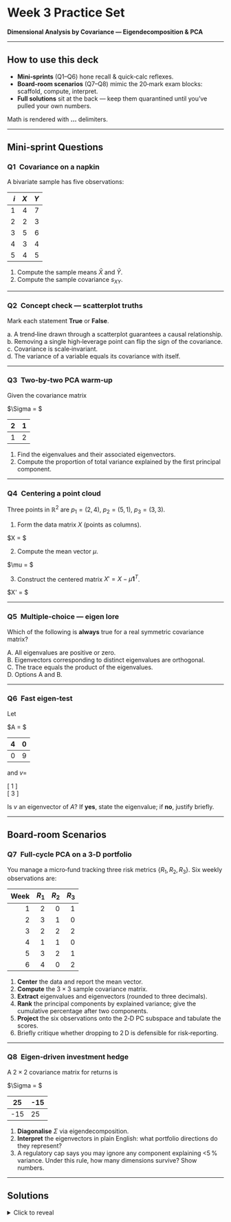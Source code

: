# Week&nbsp;3 Practice Set  
**Dimensional Analysis by Covariance — Eigendecomposition & PCA**

---

## How to use this deck
* **Mini‑sprints** (Q1–Q6) hone recall & quick‑calc reflexes.  
* **Board‑room scenarios** (Q7–Q8) mimic the 20‑mark exam blocks: scaffold, compute, interpret.  
* **Full solutions** sit at the back — keep them quarantined until you’ve pulled your own numbers.

Math is rendered with **$...$** delimiters.

---

## Mini‑sprint Questions

### Q1 Covariance on a napkin  
A bivariate sample has five observations:

| $i$ | $X$ | $Y$ |
|----:|----:|----:|
| 1 | 4 | 7 |
| 2 | 2 | 3 |
| 3 | 5 | 6 |
| 4 | 3 | 4 |
| 5 | 4 | 5 |

1. Compute the sample means $\bar X$ and $\bar Y$.  
2. Compute the sample covariance $s_{XY}$.

---

### Q2 Concept check — scatterplot truths  
Mark each statement **True** or **False**.

a. A trend‑line drawn through a scatterplot guarantees a causal relationship.  
b. Removing a single high‑leverage point can flip the sign of the covariance.  
c. Covariance is scale‑invariant.  
d. The variance of a variable equals its covariance with itself.

---

### Q3 Two‑by‑two PCA warm‑up  
Given the covariance matrix  

$\Sigma = $  

|2|1|
|--|--|
|1|2|

1. Find the eigenvalues and their associated eigenvectors.  
2. Compute the proportion of total variance explained by the first principal component.

---

### Q4 Centering a point cloud  
Three points in $\mathbb R^{2}$ are $p_1=(2,4)$, $p_2=(5,1)$, $p_3=(3,3)$.  

1. Form the data matrix $X$ (points as columns).  

$X = $  



2. Compute the mean vector $\mu$.  

$\mu = $  



3. Construct the centered matrix $X' = X-\mu \mathbf 1^{T}$.

$X' = $  



---

### Q5 Multiple‑choice — eigen lore  
Which of the following is **always** true for a real symmetric covariance matrix?  

A. All eigenvalues are positive or zero.  
B. Eigenvectors corresponding to distinct eigenvalues are orthogonal.  
C. The trace equals the product of the eigenvalues.  
D. Options A and B.

---

### Q6 Fast eigen‑test  
Let  

$A = $  

|4|0|
|--|--|
|0|9|

and $v =$

[ 1 ]      
[ 3 ]

Is $v$ an eigenvector of $A$? If **yes**, state the eigenvalue; if **no**, justify briefly.

---

## Board‑room Scenarios

### Q7 Full‑cycle PCA on a 3‑D portfolio  
You manage a micro‑fund tracking three risk metrics $\{R_1,R_2,R_3\}$. Six weekly observations are:

| Week | $R_1$ | $R_2$ | $R_3$ |
|-----:|------:|------:|------:|
| 1 | 2 | 0 | 1 |
| 2 | 3 | 1 | 0 |
| 3 | 2 | 2 | 2 |
| 4 | 1 | 1 | 0 |
| 5 | 3 | 2 | 1 |
| 6 | 4 | 0 | 2 |

1. **Center** the data and report the mean vector.  
2. **Compute** the $3\times3$ sample covariance matrix.  
3. **Extract** eigenvalues and eigenvectors (rounded to three decimals).  
4. **Rank** the principal components by explained variance; give the cumulative percentage after two components.  
5. **Project** the six observations onto the 2‑D PC subspace and tabulate the scores.  
6. Briefly critique whether dropping to 2 D is defensible for risk‑reporting.

---

### Q8 Eigen‑driven investment hedge  
A $2\times2$ covariance matrix for returns is  

$\Sigma = $  

|25|-15|
|--|--|
|-15|25|

1. **Diagonalise** $\Sigma$ via eigendecomposition.  
2. **Interpret** the eigenvectors in plain English: what portfolio directions do they represent?  
3. A regulatory cap says you may ignore any component explaining <5 % variance. Under this rule, how many dimensions survive? Show numbers.  

---

## **Solutions**

<details>
<summary>Click to reveal</summary>

### Q1 Solution  
1. $\bar X = \dfrac{4+2+5+3+4}{5}=3.6$,  $\bar Y = \dfrac{7+3+6+4+5}{5}=5.0$.  
2. $s_{XY}=\dfrac{1}{4}\sum(x_i-\bar X)(y_i-\bar Y)=1.65$.

---

### Q2 Solution  
a F b T c F d T  

---

### Q3 Solution  
Characteristic polynomial: $|\Sigma-\lambda I|=(2-\lambda)^2-1$.  
Eigenvalues: $\lambda_1=3$, $\lambda_2=1$.  

Eigenvectors: $v_1=\tfrac{1}{\sqrt2}[1,1]^T$, $v_2=\tfrac{1}{\sqrt2}[1,-1]^T$.  

Total variance $=4$ so PC1 explains $75\%$.

---

### Q4 Solution  

$X$ 

|2|5|3|
|--|--|--|
|4|1|3|


$\mu$ 

|3.33|
|--|
|2.67|



$X'$ 

|-1.33|1.67|-0.33|
|--|--|--|
|1.33|-1.67|0.33|

---

### Q5 Solution  
**D.** Real symmetric covariance matrices are positive‑semi‑definite and have orthogonal eigenvectors. Trace equals the **sum**, not product, of eigenvalues.

---

### Q6 Solution  
$Av\neq\lambda v$ for any scalar $\lambda$, so **no**, $v$ is not an eigenvector.

---

### Q7 Solution  

1. $\mu=[2.5,1.0,1.0]$.  

2. Covariance matrix  

|1.1|-0.2|0.4|
|--|--|--|
|-0.2|0.8|0.0|
|0.4|0.0|0.8|

3. Eigenvalues $\lambda=[1.422,0.800,0.478]$ and eigenvectors  

|-0.79|0.18|-0.59|
|--|--|--|
|0.18|0.98|0.07|
|0.59|0.07|-0.81|

> These can look different than yours. Look at my answer sheet to verify.
4. Cumulative variance after PC2: $82\%$.  

5. Scores:

| Week | PC1 | PC2 |
|-----:|----:|----:|
|1| -0.91|  0.20|
|2| -0.38| -0.65|
|3|  0.83| -0.06|
|4| -1.21|  0.04|
|5|  0.64|  0.63|
|6|  1.04| -0.16|

> These too can look different. Check my answer.

6. **Yes** — 82 % variance retention meets common thresholds.

---

### Q8 Solution  
1. Eigenvalues: 40 and 10.  

2. Eigenvectors: $[1,-1]^T/\sqrt2$ (long/short) and $[1,1]^T/\sqrt2$ (balanced).  

3. Variance shares: 80 % and 20 %. Both >5 %, so **2 dimensions survive**.

</details>
